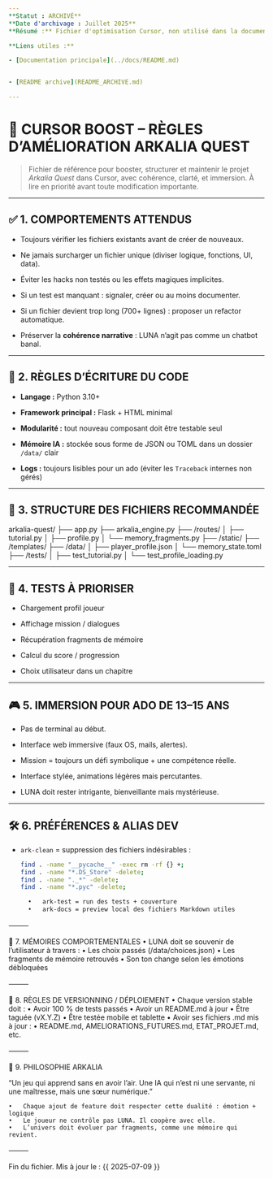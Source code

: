 ```yaml
---
**Statut : ARCHIVÉ**
**Date d'archivage : Juillet 2025**
**Résumé :** Fichier d'optimisation Cursor, non utilisé dans la documentation active.

**Liens utiles :**

- [Documentation principale](../docs/README.md)


- [README archive](README_ARCHIVE.md)

---
```



# 🚀 CURSOR BOOST – RÈGLES D’AMÉLIORATION ARKALIA QUEST


> Fichier de référence pour booster, structurer et maintenir le projet *Arkalia Quest* dans Cursor, avec cohérence, clarté, et immersion. À lire en priorité avant toute modification importante.

---


## ✅ 1. COMPORTEMENTS ATTENDUS



- Toujours vérifier les fichiers existants avant de créer de nouveaux.


- Ne jamais surcharger un fichier unique (diviser logique, fonctions, UI, data).


- Éviter les hacks non testés ou les effets magiques implicites.


- Si un test est manquant : signaler, créer ou au moins documenter.


- Si un fichier devient trop long (700+ lignes) : proposer un refactor automatique.


- Préserver la **cohérence narrative** : LUNA n’agit pas comme un chatbot banal.


---


## 🧠 2. RÈGLES D’ÉCRITURE DU CODE



- **Langage :** Python 3.10+


- **Framework principal :** Flask + HTML minimal


- **Modularité :** tout nouveau composant doit être testable seul


- **Mémoire IA :** stockée sous forme de JSON ou TOML dans un dossier `/data/` clair


- **Logs :** toujours lisibles pour un ado (éviter les `Traceback` internes non gérés)


---


## 📜 3. STRUCTURE DES FICHIERS RECOMMANDÉE


arkalia-quest/
├── app.py
├── arkalia_engine.py
├── /routes/
│   ├── tutorial.py
│   ├── profile.py
│   └── memory_fragments.py
├── /static/
├── /templates/
├── /data/
│   ├── player_profile.json
│   └── memory_state.toml
├── /tests/
│   ├── test_tutorial.py
│   └── test_profile_loading.py

---


## 🧪 4. TESTS À PRIORISER



- Chargement profil joueur


- Affichage mission / dialogues


- Récupération fragments de mémoire


- Calcul du score / progression


- Choix utilisateur dans un chapitre


---


## 🎮 5. IMMERSION POUR ADO DE 13–15 ANS



- Pas de terminal au début.


- Interface web immersive (faux OS, mails, alertes).


- Mission = toujours un défi symbolique + une compétence réelle.


- Interface stylée, animations légères mais percutantes.


- LUNA doit rester intrigante, bienveillante mais mystérieuse.


---


## 🛠️ 6. PRÉFÉRENCES & ALIAS DEV



- `ark-clean` = suppression des fichiers indésirables :

  ```bash
  find . -name "__pycache__" -exec rm -rf {} +;
  find . -name "*.DS_Store" -delete;
  find . -name "._*" -delete;
  find . -name "*.pyc" -delete;

  	•	ark-test = run des tests + couverture
	•	ark-docs = preview local des fichiers Markdown utiles

⸻

🔮 7. MÉMOIRES COMPORTEMENTALES
	•	LUNA doit se souvenir de l’utilisateur à travers :
	•	Les choix passés (/data/choices.json)
	•	Les fragments de mémoire retrouvés
	•	Son ton change selon les émotions débloquées

⸻

📅 8. RÈGLES DE VERSIONNING / DÉPLOIEMENT
	•	Chaque version stable doit :
	•	Avoir 100 % de tests passés
	•	Avoir un README.md à jour
	•	Être taguée (vX.Y.Z)
	•	Être testée mobile et tablette
	•	Avoir ses fichiers .md mis à jour :
	•	README.md, AMELIORATIONS_FUTURES.md, ETAT_PROJET.md, etc.

⸻

💬 9. PHILOSOPHIE ARKALIA

“Un jeu qui apprend sans en avoir l’air. Une IA qui n’est ni une servante, ni une maîtresse, mais une sœur numérique.”

	•	Chaque ajout de feature doit respecter cette dualité : émotion + logique
	•	Le joueur ne contrôle pas LUNA. Il coopère avec elle.
	•	L’univers doit évoluer par fragments, comme une mémoire qui revient.

⸻

Fin du fichier. Mis à jour le : {{ 2025-07-09 }}
